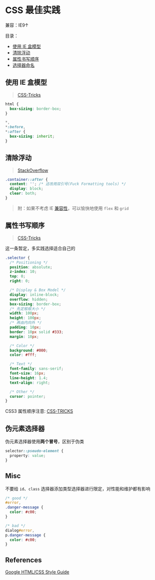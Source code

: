 # CSS 最佳实践

兼容：IE9↑

目录：

- [使用 IE 盒模型](#使用-ie-盒模型)
- [清除浮动](#清除浮动)
- [属性书写顺序](#属性书写顺序)
- [选择器命名](#选择器命名)

## 使用 IE 盒模型

> [CSS-Tricks](https://css-tricks.com/inheriting-box-sizing-probably-slightly-better-best-practice/)

```css
html {
  box-sizing: border-box;
}

*,
*:before,
*:after {
  box-sizing: inherit;
}
```

## 清除浮动

> [StackOverflow](https://stackoverflow.com/questions/211383/what-methods-of-clearfix-can-i-use/1633170#1633170)

```css
.container::after {
  content: ''; /* 这改用双引号(Fuck Formatting tools) */
  display: block;
  clear: both;
}
```

> 附：如果不考虑 IE [兼容性](https://caniuse.com/#search=flexbox)，可以愉快地使用 `flex` 和 `grid`

## 属性书写顺序

> [CSS-Tricks](https://css-tricks.com/poll-results-how-do-you-order-your-css-properties/)

这一条暂定，多实践选择适合自己的

```css
.selector {
  /* Positioning */
  position: absolute;
  z-index: 10;
  top: 0;
  right: 0;

  /* Display & Box Model */
  display: inline-block;
  overflow: hidden;
  box-sizing: border-box;
  /* 先定框框大小 */
  width: 100px;
  height: 100px;
  /* 再由内向外 */
  padding: 10px;
  border: 10px solid #333;
  margin: 10px;

  /* Color */
  background: #000;
  color: #fff;

  /* Text */
  font-family: sans-serif;
  font-size: 16px;
  line-height: 1.4;
  text-align: right;

  /* Other */
  cursor: pointer;
}
```

CSS3 属性顺序注意: [CSS-TRICKS](https://css-tricks.com/ordering-css3-properties/)

## 伪元素选择器

伪元素选择器使用**两个冒号**，区别于伪类

```css
selector::pseudo-element {
  property: value;
}
```

## Misc

不要给 `id`、`class` 选择器添加类型选择器进行限定，对性能和维护都有影响

```css
/* good */
#error,
.danger-message {
  color: #c00;
}

/* bad */
dialog#error,
p.danger-message {
  color: #c00;
}
```

## References

[Google HTML/CSS Style Guide](https://google.github.io/styleguide/htmlcssguide.html#CSS_Style_Rules)
